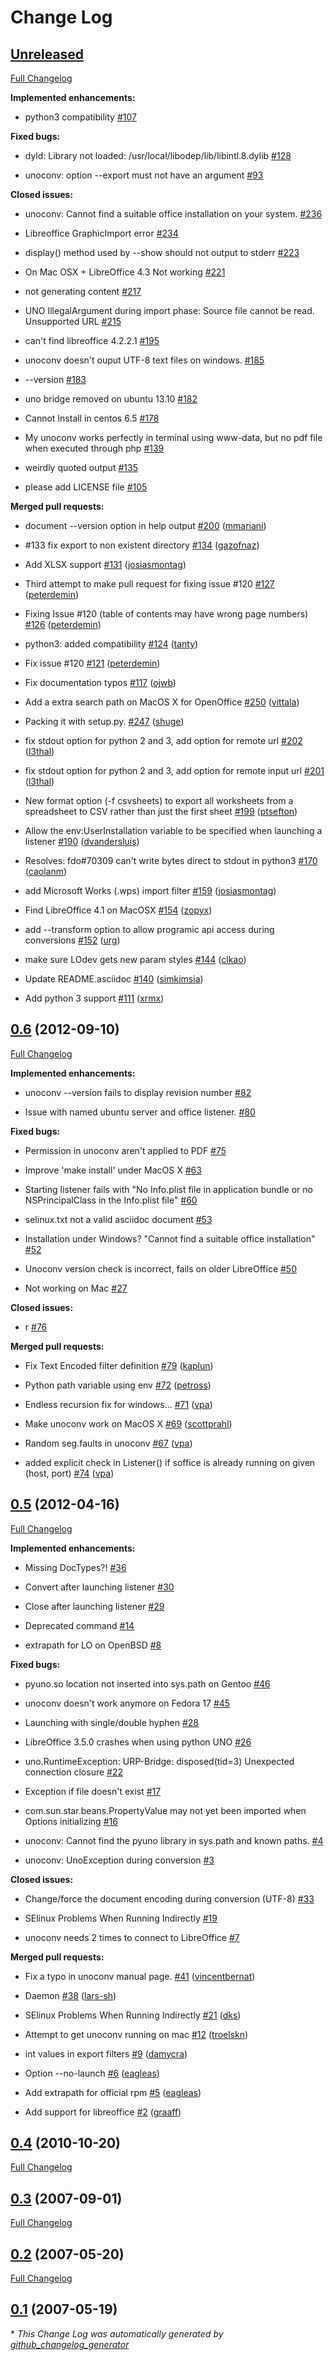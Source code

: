 # Change Log

## [Unreleased](https://github.com/dagwieers/unoconv/tree/HEAD)

[Full Changelog](https://github.com/dagwieers/unoconv/compare/0.6...HEAD)

**Implemented enhancements:**

- python3 compatibility [\#107](https://github.com/dagwieers/unoconv/issues/107)

**Fixed bugs:**

- dyld: Library not loaded: /usr/local/libodep/lib/libintl.8.dylib [\#128](https://github.com/dagwieers/unoconv/issues/128)

- unoconv: option --export must not have an argument [\#93](https://github.com/dagwieers/unoconv/issues/93)

**Closed issues:**

- unoconv: Cannot find a suitable office installation on your system. [\#236](https://github.com/dagwieers/unoconv/issues/236)

- Libreoffice GraphicImport error [\#234](https://github.com/dagwieers/unoconv/issues/234)

- display\(\) method used by --show should not output to stderr [\#223](https://github.com/dagwieers/unoconv/issues/223)

- On Mac OSX + LibreOffice 4.3 Not working [\#221](https://github.com/dagwieers/unoconv/issues/221)

- not generating content [\#217](https://github.com/dagwieers/unoconv/issues/217)

- UNO IllegalArgument during import phase: Source file cannot be read. Unsupported URL [\#215](https://github.com/dagwieers/unoconv/issues/215)

- can't find libreoffice 4.2.2.1 [\#195](https://github.com/dagwieers/unoconv/issues/195)

- unoconv doesn't ouput UTF-8 text files on windows. [\#185](https://github.com/dagwieers/unoconv/issues/185)

- --version [\#183](https://github.com/dagwieers/unoconv/issues/183)

- uno bridge removed on ubuntu 13.10 [\#182](https://github.com/dagwieers/unoconv/issues/182)

- Cannot Install in centos 6.5 [\#178](https://github.com/dagwieers/unoconv/issues/178)

- My unoconv works perfectly in terminal using www-data, but no pdf file when executed through php [\#139](https://github.com/dagwieers/unoconv/issues/139)

- weirdly quoted output [\#135](https://github.com/dagwieers/unoconv/issues/135)

- please add LICENSE file [\#105](https://github.com/dagwieers/unoconv/issues/105)

**Merged pull requests:**

- document --version option in help output [\#200](https://github.com/dagwieers/unoconv/pull/200) ([mmariani](https://github.com/mmariani))

- \#133 fix export to non existent directory [\#134](https://github.com/dagwieers/unoconv/pull/134) ([gazofnaz](https://github.com/gazofnaz))

- Add XLSX support [\#131](https://github.com/dagwieers/unoconv/pull/131) ([josiasmontag](https://github.com/josiasmontag))

- Third attempt to make pull request for fixing issue \#120 [\#127](https://github.com/dagwieers/unoconv/pull/127) ([peterdemin](https://github.com/peterdemin))

- Fixing Issue \#120 \(table of contents may have wrong page numbers\) [\#126](https://github.com/dagwieers/unoconv/pull/126) ([peterdemin](https://github.com/peterdemin))

- python3: added compatibility [\#124](https://github.com/dagwieers/unoconv/pull/124) ([tanty](https://github.com/tanty))

- Fix issue \#120 [\#121](https://github.com/dagwieers/unoconv/pull/121) ([peterdemin](https://github.com/peterdemin))

- Fix documentation typos [\#117](https://github.com/dagwieers/unoconv/pull/117) ([ojwb](https://github.com/ojwb))

- Add a extra search path on MacOS X for OpenOffice [\#250](https://github.com/dagwieers/unoconv/pull/250) ([vittala](https://github.com/vittala))

- Packing it with setup.py. [\#247](https://github.com/dagwieers/unoconv/pull/247) ([shuge](https://github.com/shuge))

- fix stdout option for python 2 and 3, add option for remote url [\#202](https://github.com/dagwieers/unoconv/pull/202) ([l3thal](https://github.com/l3thal))

- fix stdout option for python 2 and 3, add option for remote input url [\#201](https://github.com/dagwieers/unoconv/pull/201) ([l3thal](https://github.com/l3thal))

- New format option \(-f csvsheets\) to export all worksheets from a spreadsheet to CSV rather than just the first sheet [\#199](https://github.com/dagwieers/unoconv/pull/199) ([ptsefton](https://github.com/ptsefton))

- Allow the env:UserInstallation variable to be specified when launching a listener [\#190](https://github.com/dagwieers/unoconv/pull/190) ([dvandersluis](https://github.com/dvandersluis))

- Resolves: fdo\#70309 can't write bytes direct to stdout in python3 [\#170](https://github.com/dagwieers/unoconv/pull/170) ([caolanm](https://github.com/caolanm))

- add Microsoft Works \(.wps\) import filter [\#159](https://github.com/dagwieers/unoconv/pull/159) ([josiasmontag](https://github.com/josiasmontag))

- Find LibreOffice 4.1 on MacOSX [\#154](https://github.com/dagwieers/unoconv/pull/154) ([zopyx](https://github.com/zopyx))

- add --transform option to allow programic api access during conversions [\#152](https://github.com/dagwieers/unoconv/pull/152) ([urg](https://github.com/urg))

- make sure LOdev gets new param styles [\#144](https://github.com/dagwieers/unoconv/pull/144) ([clkao](https://github.com/clkao))

- Update README.asciidoc [\#140](https://github.com/dagwieers/unoconv/pull/140) ([simkimsia](https://github.com/simkimsia))

- Add python 3 support [\#111](https://github.com/dagwieers/unoconv/pull/111) ([xrmx](https://github.com/xrmx))

## [0.6](https://github.com/dagwieers/unoconv/tree/0.6) (2012-09-10)

[Full Changelog](https://github.com/dagwieers/unoconv/compare/0.5...0.6)

**Implemented enhancements:**

- unoconv --version fails to display revision number [\#82](https://github.com/dagwieers/unoconv/issues/82)

- Issue with named ubuntu server and office listener. [\#80](https://github.com/dagwieers/unoconv/issues/80)

**Fixed bugs:**

- Permission in unoconv aren't applied to PDF [\#75](https://github.com/dagwieers/unoconv/issues/75)

- Improve 'make install' under MacOS X [\#63](https://github.com/dagwieers/unoconv/issues/63)

- Starting listener fails with "No Info.plist file in application bundle or no NSPrincipalClass in the Info.plist file" [\#60](https://github.com/dagwieers/unoconv/issues/60)

- selinux.txt not a valid asciidoc document [\#53](https://github.com/dagwieers/unoconv/issues/53)

- Installation under Windows? "Cannot find a suitable office installation" [\#52](https://github.com/dagwieers/unoconv/issues/52)

- Unoconv version check is incorrect, fails on older LibreOffice [\#50](https://github.com/dagwieers/unoconv/issues/50)

- Not working on Mac [\#27](https://github.com/dagwieers/unoconv/issues/27)

**Closed issues:**

- r [\#76](https://github.com/dagwieers/unoconv/issues/76)

**Merged pull requests:**

-  Fix Text Encoded filter definition [\#79](https://github.com/dagwieers/unoconv/pull/79) ([kaplun](https://github.com/kaplun))

- Python path variable using env [\#72](https://github.com/dagwieers/unoconv/pull/72) ([petross](https://github.com/petross))

- Endless recursion fix for windows... [\#71](https://github.com/dagwieers/unoconv/pull/71) ([vpa](https://github.com/vpa))

- Make unoconv work on MacOS X [\#69](https://github.com/dagwieers/unoconv/pull/69) ([scottprahl](https://github.com/scottprahl))

- Random seg.faults in unoconv [\#67](https://github.com/dagwieers/unoconv/pull/67) ([vpa](https://github.com/vpa))

- added explicit check in Listener\(\) if soffice is already running on given \(host, port\) [\#74](https://github.com/dagwieers/unoconv/pull/74) ([vpa](https://github.com/vpa))

## [0.5](https://github.com/dagwieers/unoconv/tree/0.5) (2012-04-16)

[Full Changelog](https://github.com/dagwieers/unoconv/compare/0.4...0.5)

**Implemented enhancements:**

- Missing DocTypes?! [\#36](https://github.com/dagwieers/unoconv/issues/36)

- Convert after launching listener [\#30](https://github.com/dagwieers/unoconv/issues/30)

- Close after launching listener [\#29](https://github.com/dagwieers/unoconv/issues/29)

- Deprecated command [\#14](https://github.com/dagwieers/unoconv/issues/14)

- extrapath for LO on OpenBSD [\#8](https://github.com/dagwieers/unoconv/issues/8)

**Fixed bugs:**

- pyuno.so location not inserted into sys.path on Gentoo [\#46](https://github.com/dagwieers/unoconv/issues/46)

- unoconv doesn't work anymore on Fedora 17 [\#45](https://github.com/dagwieers/unoconv/issues/45)

- Launching with single/double hyphen [\#28](https://github.com/dagwieers/unoconv/issues/28)

- LibreOffice 3.5.0 crashes when using python UNO [\#26](https://github.com/dagwieers/unoconv/issues/26)

- uno.RuntimeException: URP-Bridge: disposed\(tid=3\) Unexpected connection closure [\#22](https://github.com/dagwieers/unoconv/issues/22)

- Exception if file doesn't exist [\#17](https://github.com/dagwieers/unoconv/issues/17)

- com.sun.star.beans.PropertyValue may not yet been imported when Options initializing [\#16](https://github.com/dagwieers/unoconv/issues/16)

- unoconv: Cannot find the pyuno library in sys.path and known paths. [\#4](https://github.com/dagwieers/unoconv/issues/4)

- unoconv: UnoException during conversion [\#3](https://github.com/dagwieers/unoconv/issues/3)

**Closed issues:**

- Change/force the document encoding during conversion \(UTF-8\) [\#33](https://github.com/dagwieers/unoconv/issues/33)

- SElinux Problems When Running Indirectly [\#19](https://github.com/dagwieers/unoconv/issues/19)

- unoconv needs 2 times to connect to LibreOffice [\#7](https://github.com/dagwieers/unoconv/issues/7)

**Merged pull requests:**

- Fix a typo in unoconv manual page. [\#41](https://github.com/dagwieers/unoconv/pull/41) ([vincentbernat](https://github.com/vincentbernat))

- Daemon [\#38](https://github.com/dagwieers/unoconv/pull/38) ([lars-sh](https://github.com/lars-sh))

- SElinux Problems When Running Indirectly [\#21](https://github.com/dagwieers/unoconv/pull/21) ([dks](https://github.com/dks))

- Attempt to get unoconv running on mac [\#12](https://github.com/dagwieers/unoconv/pull/12) ([troelskn](https://github.com/troelskn))

- int values in export filters [\#9](https://github.com/dagwieers/unoconv/pull/9) ([damycra](https://github.com/damycra))

- Option --no-launch [\#6](https://github.com/dagwieers/unoconv/pull/6) ([eagleas](https://github.com/eagleas))

- Add extrapath for official rpm [\#5](https://github.com/dagwieers/unoconv/pull/5) ([eagleas](https://github.com/eagleas))

- Add support for libreoffice [\#2](https://github.com/dagwieers/unoconv/pull/2) ([graaff](https://github.com/graaff))

## [0.4](https://github.com/dagwieers/unoconv/tree/0.4) (2010-10-20)

[Full Changelog](https://github.com/dagwieers/unoconv/compare/0.3...0.4)

## [0.3](https://github.com/dagwieers/unoconv/tree/0.3) (2007-09-01)

[Full Changelog](https://github.com/dagwieers/unoconv/compare/0.2...0.3)

## [0.2](https://github.com/dagwieers/unoconv/tree/0.2) (2007-05-20)

[Full Changelog](https://github.com/dagwieers/unoconv/compare/0.1...0.2)

## [0.1](https://github.com/dagwieers/unoconv/tree/0.1) (2007-05-19)



\* *This Change Log was automatically generated by [github_changelog_generator](https://github.com/skywinder/Github-Changelog-Generator)*